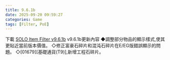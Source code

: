```yaml
---
title: 9.6.1b
date: 2025-09-20 09:59:27
categories: Game
tags: [Filter, PoE]
---
```

下載 [SOLO Item Filter v9.6.1b](https://u.pcloud.link/publink/show?code=XZDnWB5ZOm5unIHgNuJymfgl4tiKF5fiz6dy)
v9.6.1b更新內容
◆調整部分物品的顯示樣式,使其更貼近當前版本價值。
◇修正富豪石碎片和混沌石碎片在E/EG版錯誤顯示的問題。
◇[01679][基礎通貨(T9)],新增工程石碎片。